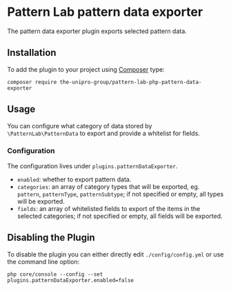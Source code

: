 # Pattern Lab pattern data exporter

The pattern data exporter plugin exports selected pattern data.

## Installation

To add the plugin to your project using [Composer](https://getcomposer.org/)
type:

    composer require the-unipro-group/pattern-lab-php-pattern-data-exporter

## Usage

You can configure what category of data stored by `\PatternLab\PatternData` to
export and provide a whitelist for fields.

### Configuration

The configuration lives under `plugins.patternDataExporter`.

- `enabled`: whether to export pattern data.
- `categories`: an array of category types that will be exported, eg. `pattern`,
  `patternType`, `patternSubtype`; if not specified or empty, all types will be
  exported.
- `fields`: an array of whitelisted fields to export of the items in the
  selected categories; if not specified or empty, all fields will be exported.

## Disabling the Plugin

To disable the plugin you can either directly edit `./config/config.yml` or use
the command line option:

    php core/console --config --set plugins.patternDataExporter.enabled=false
